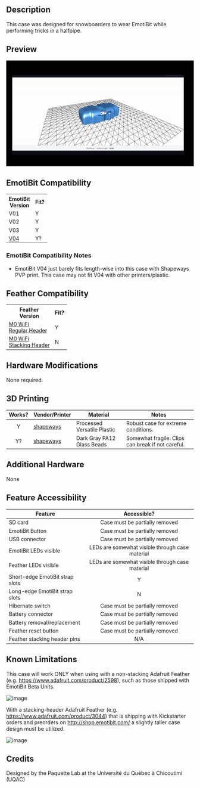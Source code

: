 ## Description
This case was designed for snowboarders to wear EmotiBit while performing tricks in a halfpipe. 

## Preview
![](./assets/preview.gif)

## EmotiBit Compatibility
<!--- This table is written in minified html to permit scraping into a sub-table in the root EmotiBit_Cases/readme.md -->
<table><tr><th>EmotiBit<br>Version</th><th>Fit?</th></tr><tr><td>V01</td><td>Y</td></tr><tr><td>V02</td><td>Y</td></tr><tr><td>V03</td><td>Y</td></tr><tr><td><a href=https://github.com/EmotiBit/EmotiBit_Cases/tree/feat-reorg-cases/EmotiBit_3D_Models/V04>V04</a></td><td>Y?</td></tr></table>

### EmotiBit Compatibility Notes
- EmotiBit V04 just barely fits length-wise into this case with Shapeways PVP print. This case may not fit V04 with other printers/plastic.

## Feather Compatibility
<!--- This table is written in minified html to permit scraping into a sub-table in the root EmotiBit_Cases/readme.md -->
<table><tr><th>Feather<br>Version</th><th>Fit?</th></tr><tr><td><a href=https://www.adafruit.com/product/2598>M0 WiFi<br>Regular Header</a></td><td>Y</td></tr><tr><td><a href=https://www.adafruit.com/product/3044>M0 WiFi<br>Stacking Header</a></td><td>N</td></tr></table>

## Hardware Modifications
None required.

## 3D Printing
| Works? | Vendor/Printer | Material | Notes |
| :----: | ------ | ------ | ------ |
| Y | [shapeways](https://www.shapeways.com/) | Processed Versatile Plastic | Robust case for extreme conditions. |
| Y? | [shapeways](https://www.shapeways.com/) | Dark Gray PA12 Glass Beads | Somewhat fragile. Clips can break if not careful. |

## Additional Hardware
None

## Feature Accessibility
| Feature | Accessible? |
| ------ | :----: |
| SD card | Case must be partially removed |
| EmotiBit Button | Case must be partially removed |
| USB connector | Case must be partially removed |
| EmotiBit LEDs visible | LEDs are somewhat visible through case material |
| Feather LEDs visible | LEDs are somewhat visible through case material |
| Short-edge EmotiBit strap slots | Y |
| Long-edge EmotiBit strap slots  | N |
| Hibernate switch | Case must be partially removed |
| Battery connector | Case must be partially removed |
| Battery removal/replacement | Case must be partially removed |
| Feather reset button | Case must be partially removed |
| Feather stacking header pins | N/A |

## Known Limitations
This case will work ONLY when using with a non-stacking Adafruit Feather (e.g. https://www.adafruit.com/product/2598), such as those shipped with EmotiBit Beta Units.

![image](https://user-images.githubusercontent.com/537062/154559508-3f8db637-875d-4ec1-a158-826584fe21fa.png)

With a stacking-header Adafruit Feather (e.g. https://www.adafruit.com/product/3044) that is shipping with Kickstarter orders and preorders on http://shop.emotibit.com/ a slightly taller case design must be utilized.

![image](https://user-images.githubusercontent.com/537062/154559660-09ad3236-1e44-480a-bae4-85da642940e3.png)

## Credits
Designed by the Paquette Lab at the Université du Québec à Chicoutimi (UQAC)
